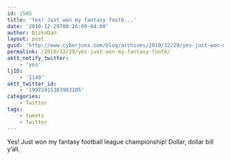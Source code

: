 ```yaml
---
id: 1505
title: 'Yes! Just won my fantasy footb...'
date: '2010-12-29T00:26:09-04:00'
author: DizkoDan
layout: post
guid: 'http://www.cyberjunx.com/blog/archives/2010/12/29/yes-just-won-my-fantasy-footb/'
permalink: /2010/12/29/yes-just-won-my-fantasy-footb/
aktt_notify_twitter:
    - 'yes'
ljID:
    - '1149'
aktt_twitter_id:
    - '19972415303983105'
categories:
    - Twitter
tags:
    - tweets
    - Twitter
---
```


Yes! Just won my fantasy football league championship! Dollar, dollar bill y’all.